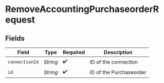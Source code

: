 # RemoveAccountingPurchaseorderRequest


## Fields

| Field                   | Type                    | Required                | Description             |
| ----------------------- | ----------------------- | ----------------------- | ----------------------- |
| `connectionId`          | *String*                | :heavy_check_mark:      | ID of the connection    |
| `id`                    | *String*                | :heavy_check_mark:      | ID of the Purchaseorder |